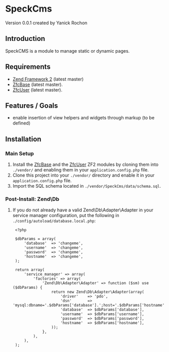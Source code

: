 SpeckCms
========
Version 0.0.1 created by Yanick Rochon

Introduction
------------
SpeckCMS is a module to manage static or dynamic pages.

Requirements
------------

* [Zend Framework 2](https://github.com/zendframework/zf2) (latest master)
* [ZfcBase](https://github.com/ZF-Commons/ZfcBase) (latest master).
* [ZfcUser](https://github.com/ZF-Commons/ZfcUser) (latest master).

Features / Goals
----------------

* enable insertion of view helpers and widgets through markup (to be defined)

Installation
------------

### Main Setup

1. Install the [ZfcBase](https://github.com/ZF-Commons/ZfcBase) and the
   [ZfcUser](https://github.com/ZF-Commons/ZfcUser) ZF2 modules by cloning
   them into `./vendor/` and enabling them in your `application.config.php` 
   file.
2. Clone this project into your `./vendor/` directory and enable it in your
   `application.config.php` file.
3. Import the SQL schema located in `./vendor/SpeckCms/data/schema.sql`.

### Post-Install: Zend\Db

1. If you do not already have a valid Zend\Db\Adapter\Adapter in your service
   manager configuration, put the following in `./config/autoload/database.local.php`:

        <?php

        $dbParams = array(
            'database'  => 'changeme',
            'username'  => 'changeme',
            'password'  => 'changeme',
            'hostname'  => 'changeme',
        );

        return array(
            'service_manager' => array(
                'factories' => array(
                    'Zend\Db\Adapter\Adapter' => function ($sm) use ($dbParams) {
                        return new Zend\Db\Adapter\Adapter(array(
                            'driver'    => 'pdo',
                            'dsn'       => 'mysql:dbname='.$dbParams['database'].';host='.$dbParams['hostname'],
                            'database'  => $dbParams['database'],
                            'username'  => $dbParams['username'],
                            'password'  => $dbParams['password'],
                            'hostname'  => $dbParams['hostname'],
                        ));
                    },
                ),
            ),
        );


